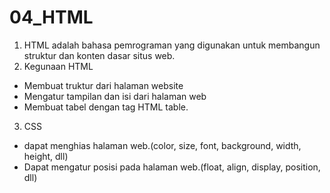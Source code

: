 # 04_HTML

1. HTML adalah bahasa pemrograman yang digunakan untuk membangun struktur dan konten dasar situs web.
2. Kegunaan HTML
- Membuat truktur dari halaman website
- Mengatur tampilan dan isi dari halaman web
- Membuat tabel dengan tag HTML table.
3. CSS 
- dapat menghias halaman web.(color, size, font, background, width, height, dll)
- Dapat mengatur posisi pada halaman web.(float, align, display, position, dll)